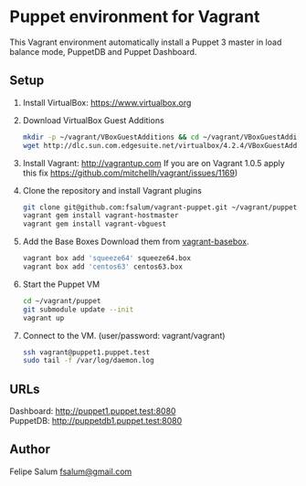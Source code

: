 Puppet environment for Vagrant
==============================

This Vagrant environment automatically install a Puppet 3 master in load balance mode, PuppetDB and Puppet Dashboard.

Setup
-----

1. Install VirtualBox: https://www.virtualbox.org

1. Download VirtualBox Guest Additions

    ```bash
    mkdir -p ~/vagrant/VBoxGuestAdditions && cd ~/vagrant/VBoxGuestAdditions
    wget http://dlc.sun.com.edgesuite.net/virtualbox/4.2.4/VBoxGuestAdditions_4.2.4.iso 
    ```

1. Install Vagrant: http://vagrantup.com 
If you are on Vagrant 1.0.5 apply this fix https://github.com/mitchellh/vagrant/issues/1169)

1. Clone the repository and install Vagrant plugins

    ```bash
    git clone git@github.com:fsalum/vagrant-puppet.git ~/vagrant/puppet
    vagrant gem install vagrant-hostmaster  
    vagrant gem install vagrant-vbguest
    ```

1. Add the Base Boxes
Download them from [vagrant-basebox](https://github.com/fsalum/vagrant-basebox).

    ```bash
    vagrant box add 'squeeze64' squeeze64.box  
    vagrant box add 'centos63' centos63.box  
    ```

1. Start the Puppet VM

    ```bash
    cd ~/vagrant/puppet  
    git submodule update --init  
    vagrant up
    ```

1. Connect to the VM. (user/password: vagrant/vagrant)

    ```bash
    ssh vagrant@puppet1.puppet.test
    sudo tail -f /var/log/daemon.log
    ```

URLs
----

Dashboard: http://puppet1.puppet.test:8080  
PuppetDB: http://puppetdb1.puppet.test:8080

Author
------

Felipe Salum <fsalum@gmail.com>

